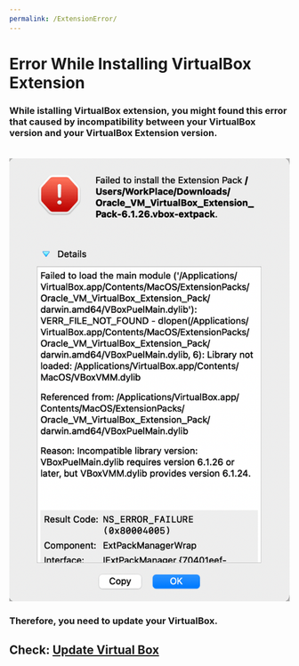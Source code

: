 ```yaml
---
permalink: /ExtensionError/
---
```


# Error While Installing VirtualBox Extension

### While istalling VirtualBox extension, you might found this error that caused by incompatibility between your VirtualBox version and your VirtualBox Extension version. <br><br>

![](./public/1.png)

### Therefore, you need to update your VirtualBox.

## Check: [Update Virtual Box](https://FXDROS.github.io/os212/UpdateVirtualBox/)
